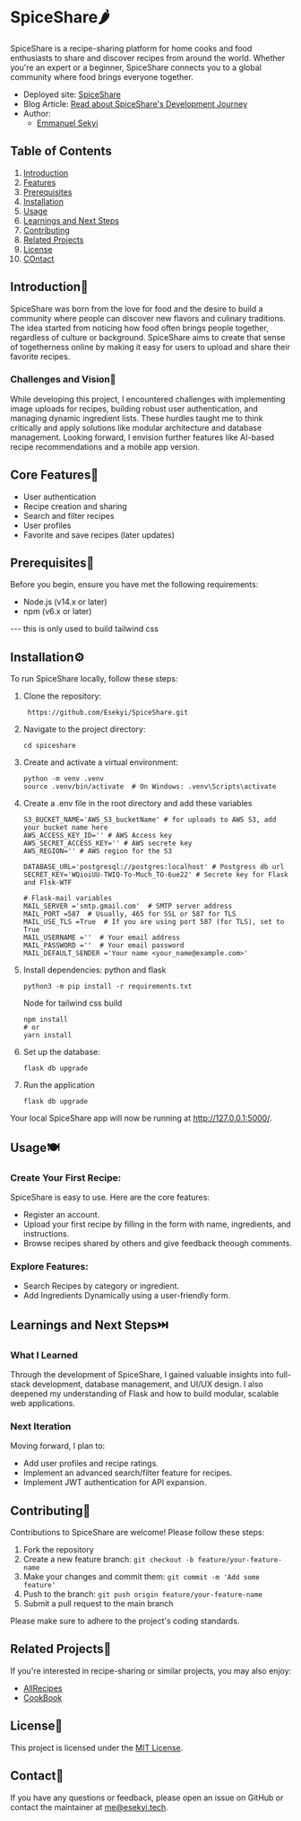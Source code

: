 # SpiceShare🌶️

SpiceShare is a recipe-sharing platform for home cooks and food enthusiasts to share and discover recipes from around the world. Whether you're an expert or a beginner, SpiceShare connects you to a global community where food brings everyone together.

- Deployed site: [SpiceShare](https://www.spiceshare.live)
- Blog Article: [Read about SpiceShare's Development Journey](https://esekyi.medium.com/introducing-spiceshare-a-recipe-sharing-platform-63f22e078ba9)
- Author:
	* [Emmanuel Sekyi](https://linkedin.com/in/Esekyi)

## Table of Contents
1. [Introduction](#introduction)
2. [Features](#features)
3. [Prerequisites](#prerequisites)
4. [Installation](#installation️)
5. [Usage](#usage️)
6. [Learnings and Next Steps](#learnings-and-next-steps️)
7. [Contributing](#contributing)
8. [Related Projects](#related-projects)
9. [License](#license)
10. [COntact](#contact)


## Introduction📖

SpiceShare was born from the love for food and the desire to build a community where people can discover new flavors and culinary traditions. The idea started from noticing how food often brings people together, regardless of culture or background. SpiceShare aims to create that sense of togetherness online by making it easy for users to upload and share their favorite recipes.

### Challenges and Vision🚧
While developing this project, I encountered challenges with implementing image uploads for recipes, building robust user authentication, and managing dynamic ingredient lists. These hurdles taught me to think critically and apply solutions like modular architecture and database management. Looking forward, I envision further features like AI-based recipe recommendations and a mobile app version.

## Core Features🧩

- User authentication
- Recipe creation and sharing
- Search and filter recipes
- User profiles
- Favorite and save recipes (later updates)

## Prerequisites🎯
Before you begin, ensure you have met the following requirements:

- Node.js (v14.x or later)
- npm (v6.x or later)

--- this is only used to build tailwind css

## Installation⚙️

To run SpiceShare locally, follow these steps:

1. Clone the repository:
   ```
    https://github.com/Esekyi/SpiceShare.git
   ```

2. Navigate to the project directory:
	```
	cd spiceshare
	```

3. Create and activate a virtual environment:
	```
	python -m venv .venv
	source .venv/bin/activate  # On Windows: .venv\Scripts\activate
	```

4. Create a .env file in the root directory and add these variables
	```
	S3_BUCKET_NAME='AWS_S3_bucketName' # for uploads to AWS S3, add your bucket name here
	AWS_ACCESS_KEY_ID='' # AWS Access key
	AWS_SECRET_ACCESS_KEY='' # AWS secrete key
	AWS_REGION='' # AWS region for the S3

	DATABASE_URL='postgresql://postgres:localhost' # Postgress db url
	SECRET_KEY='WQioiUU-TWIQ-To-Much_TO-6ue22' # Secrete key for Flask and Flsk-WTF

	# Flask-mail variables
	MAIL_SERVER ='smtp.gmail.com'  # SMTP server address
	MAIL_PORT =587  # Usually, 465 for SSL or 587 for TLS
	MAIL_USE_TLS =True  # If you are using port 587 (for TLS), set to True
	MAIL_USERNAME =''  # Your email address
	MAIL_PASSWORD =''  # Your email password
	MAIL_DEFAULT_SENDER ='Your name <your_name@example.com>'
	```

5. Install dependencies:
	python and flask
	```
	python3 -m pip install -r requirements.txt
	```
	Node for tailwind css build
	```
	npm install
	# or
	yarn install
	```

6. Set up the database:
	```
	flask db upgrade
	```

7. Run the application
	```
	flask db upgrade
	```

Your local SpiceShare app will now be running at http://127.0.0.1:5000/.


## Usage🍽️

### Create Your First Recipe:
SpiceShare is easy to use. Here are the core features:
- Register an account.
- Upload your first recipe by filling in the form with name, ingredients, and instructions.
- Browse recipes shared by others and give feedback theough comments.

### Explore Features:
- Search Recipes by category or ingredient.
- Add Ingredients Dynamically using a user-friendly form.


## Learnings and Next Steps⏭️

### What I Learned
Through the development of SpiceShare, I gained valuable insights into full-stack development, database management, and UI/UX design. I also deepened my understanding of Flask and how to build modular, scalable web applications.

### Next Iteration
Moving forward, I plan to:
- Add user profiles and recipe ratings.
- Implement an advanced search/filter feature for recipes.
- Implement JWT authentication for API expansion.


## Contributing🤝

Contributions to SpiceShare are welcome! Please follow these steps:

1. Fork the repository
2. Create a new feature branch: `git checkout -b feature/your-feature-name`
3. Make your changes and commit them: `git commit -m 'Add some feature'`
4. Push to the branch: `git push origin feature/your-feature-name`
5. Submit a pull request to the main branch

Please make sure to adhere to the project's coding standards.

## Related Projects🔗
If you're interested in recipe-sharing or similar projects, you may also enjoy:
- [AllRecipes](https://www.allrecipes.com/)
- [CookBook](https://cookbookmanager.com/)

## License📜

This project is licensed under the [MIT License](LICENSE).

## Contact📧

If you have any questions or feedback, please open an issue on GitHub or contact the maintainer at me@esekyi.tech.
